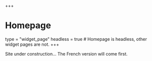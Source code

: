 +++
# Homepage
type = "widget_page"
headless = true  # Homepage is headless, other widget pages are not.
+++

Site under construction… The French version will come first.
